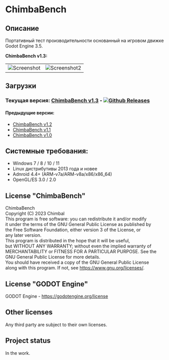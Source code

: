 # ChimbaBench

## Описание
Портативный тест производительности основанный на игровом движке Godot Engine 3.5.

**ChimbaBench v1.3:**

|||
|---|---|
| ![Screenshot](https://github.com/Shedou/ChimbaBench/assets/19572158/369ab7ce-9f64-4de1-a5f8-8f8b7015cb2f) | ![Screenshot2](https://github.com/Shedou/ChimbaBench/assets/19572158/e88a11f5-bd68-424d-ae4f-255492d057eb) |

## Загрузки
### Текущая версия: [ChimbaBench v1.3](https://github.com/Shedou/ChimbaBench/releases/tag/v1.3) - [![Github Releases](https://img.shields.io/github/downloads/Shedou/ChimbaBench/v1.3/total.svg)](https://github.com/Shedou/ChimbaBench/releases/tag/v1.3)
#### Предыдущие версии:
- [ChimbaBench v1.2](https://github.com/Shedou/ChimbaBench/releases/tag/v1.2)
- [ChimbaBench v1.1](https://github.com/Shedou/ChimbaBench/releases/tag/v1.1)
- [ChimbaBench v1.0](https://github.com/Shedou/ChimbaBench/releases/tag/v1.0)

## Системные требования:
- Windows 7 / 8 / 10 / 11
- Linux дистрибутивы 2013 года и новее
- Adnroid 4.4+ (ARM-v7a/ARM-v8a/x86/x86_64)
- OpenGL/ES 3.0 / 2.0

## License "ChimbaBench"
ChimbaBench\
Copyright (C) 2023 Chimbal\
This program is free software: you can redistribute it and/or modify\
it under the terms of the GNU General Public License as published by\
the Free Software Foundation, either version 3 of the License, or\
any later version.\
This program is distributed in the hope that it will be useful,\
but WITHOUT ANY WARRANTY; without even the implied warranty of\
MERCHANTABILITY or FITNESS FOR A PARTICULAR PURPOSE.  See the\
GNU General Public License for more details.\
You should have received a copy of the GNU General Public License\
along with this program.  If not, see https://www.gnu.org/licenses/.

## License "GODOT Engine"
GODOT Engine - https://godotengine.org/license

## Other licenses
Any third party are subject to their own licenses.

## Project status
In the work.
